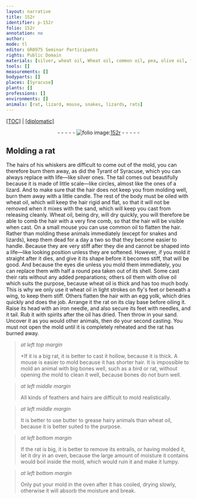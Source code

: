 ```yaml
---
layout: narrative
title: 152r
identifier: p-152r
folio: 152r
annotation: no
author:
mode: tl
editor: GR8975 Seminar Participants
rights: Public Domain
materials: [silver, wheat oil, Wheat oil, common oil, pea, olive oil, fly, egg yolk, clay, iron, spirits, oil, butter]
tools: []
measurements: []
bodyparts: []
places: [Syracuse]
plants: []
professions: []
environments: []
animals: [rat, lizard, mouse, snakes, lizards, rats]
---
```


<p><a href="{{ site.baseurl }}/translation/">[TOC]</a> | <a href="{{ site.baseurl }}/texts/p-152r_tc/">[diplomatic]</a></p><div class="folio" align="center">- - - - - <a href="http://gallica.bnf.fr/ark:/12148/btv1b10500001g/f309.image" target="_blank"><img src="https://cu-mkp.github.io/2017-workshop-edition/assets/photo-icon.png" alt="folio image: " style="display:inline-block; margin-bottom:-3px;"/>152r</a> - - - - - </div>  
  

## Molding a <span class="al">rat</span>

 
The hairs of his whiskers are difficult to come out of the mold, you can therefore burn them away, as did the Tyrant of <span class="pl">Syracuse</span>, which you can always replace with life—like <span class="m">silver</span> ones. The tail comes out beautifully because it is made of little scale—like circles, almost like the ones of a <span class="al">lizard</span>. And to make sure that the hair does not keep you from molding well, burn them away with a little candle. The rest of the body must be oiled with <span class="m">wheat oil</span>, which will keep the hair rigid and flat, so that it will not be removed when it mixes with the sand, which will keep you cast from releasing cleanly. <span class="m">Wheat oil</span>, being dry, will dry quickly, you will therefore be able to comb the hair with a very fine comb, so that the hair will be visible when cast. On a small <span class="al">mouse</span> you can use <span class="m">common oil</span> to flatten the hair. Rather than molding these animals immediately (except for <span class="al">snakes</span> and <span class="al">lizards</span>), keep them dead for a day a two so that they become easier to handle. Because they are very stiff after they die and cannot be shaped into a life—like looking position unless they are softened. However, if you mold it straight after it dies, and give it its shape before it becomes stiff, that will be good. And because the eyes die unless you mold them immediately, you can replace them with half a round <span class="m">pea</span> taken out of its shell. Some cast their <span class="al">rats</span> without any added preparations; others oil them with <span class="m">olive oil</span> which suits the purpose, because <span class="m">wheat oil</span> is thick and has too much body. This is why we only use it <span class="sup">wheat oil</span> in light strokes on <span class="m">fly</span>'s feet or beneath a wing, to keep them stiff. Others flatten the hair with an <span class="m">egg yolk</span>, which dries quickly and does the job. Arrange it <span class="sup">the <span class="al">rat</span></span> on its <span class="m">clay</span> base before oiling it. Raise its head with an <span class="m">iron</span> needle, and also secure its feet with needles, and it tail. Rub it with <span class="m">spirits</span> after the <span class="m">oil</span> has dried. Then throw in your sand. Uncover it as you would other animals, then do your second casting. You must not open the mold until it is completely reheated and the <span class="al">rat</span> has burned away.
 
> *at left top margin*
> 
> 
> \+If it is a big <span class="al">rat</span>, it is better to cast it hollow, because it is thick. A <span class="al">mouse</span> is easier to mold because it has shorter hair. It is impossible to mold an animal with big bones well, such as a bird or <span class="al">rat</span>, without opening the mold to clean it well, because bones do not burn well.
 
> *at left middle margin*
> 
> 
> All kinds of feathers and hairs are difficult to mold realistically.
 
> *at left middle margin*
> 
> 
> It is better to use <span class="m">butter</span> to grease hairy animals than <span class="m">wheat oil</span>, because it is better suited to the purpose.
 
> *at left bottom margin*
> 
> 
> If the <span class="al">rat</span> is big, it is better to remove its entrails, or having molded it, let it dry in an oven, because the large amount of moisture it contains would boil inside the mold, which would ruin it and make it lumpy.
 
> *at left bottom margin*
> 
> 
> Only put your mold in the oven after it has cooled, drying slowly, otherwise it will absorb the moisture and break.

